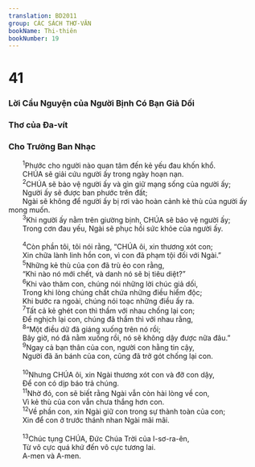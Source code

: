 ```yaml
---
translation: BD2011
group: CÁC SÁCH THƠ-VĂN
bookName: Thi-thiên 
bookNumber: 19
---
```


<div class="title"><h1>41</h1><h3>Lời Cầu Nguyện của Người Bịnh Có Bạn Giả Dối</h3><h3>Thơ của Ða-vít</h3><h3>Cho Trưởng Ban Nhạc</h3></div>
<span class="verse thi_41_1">  <sup>1</sup>Phước cho người nào quan tâm đến kẻ yếu đau khốn khổ.<br/>  CHÚA sẽ giải cứu người ấy trong ngày hoạn nạn.<br/></span>
<span class="verse thi_41_2">  <sup>2</sup>CHÚA sẽ bảo vệ người ấy và gìn giữ mạng sống của người ấy;<br/>  Người ấy sẽ được ban phước trên đất;<br/>  Ngài sẽ không để người ấy bị rơi vào hoàn cảnh kẻ thù của người ấy mong muốn.<br/></span>
<span class="verse thi_41_3">  <sup>3</sup>Khi người ấy nằm trên giường bịnh, CHÚA sẽ bảo vệ người ấy;<br/>  Trong cơn đau yếu, Ngài sẽ phục hồi sức khỏe của người ấy.<br/><br/></span>
<span class="verse thi_41_4">  <sup>4</sup>Còn phần tôi, tôi nói rằng, “CHÚA ôi, xin thương xót con;<br/>  Xin chữa lành linh hồn con, vì con đã phạm tội đối với Ngài.”<br/></span>
<span class="verse thi_41_5">  <sup>5</sup>Những kẻ thù của con đã trù ẻo con rằng,<br/>  “Khi nào nó mới chết, và danh nó sẽ bị tiêu diệt?”<br/></span>
<span class="verse thi_41_6">  <sup>6</sup>Khi vào thăm con, chúng nói những lời chúc giả dối,<br/>  Trong khi lòng chúng chất chứa những điều hiểm độc;<br/>  Khi bước ra ngoài, chúng nói toạc những điều ấy ra.<br/></span>
<span class="verse thi_41_7">  <sup>7</sup>Tất cả kẻ ghét con thì thầm với nhau chống lại con;<br/>  Ðể nghịch lại con, chúng đã thầm thì với nhau rằng,<br/></span>
<span class="verse thi_41_8">  <sup>8</sup>“Một điều dữ đã giáng xuống trên nó rồi;<br/>  Bây giờ, nó đã nằm xuống rồi, nó sẽ không dậy được nữa đâu.”<br/></span>
<span class="verse thi_41_9">  <sup>9</sup>Ngay cả bạn thân của con, người con hằng tin cậy,<br/>  Người đã ăn bánh của con, cũng đã trở gót chống lại con.<br/><br/></span>
<span class="verse thi_41_10">  <sup>10</sup>Nhưng CHÚA ôi, xin Ngài thương xót con và đỡ con dậy,<br/>  Ðể con có dịp báo trả chúng.<br/></span>
<span class="verse thi_41_11">  <sup>11</sup>Nhờ đó, con sẽ biết rằng Ngài vẫn còn hài lòng về con,<br/>  Vì kẻ thù của con vẫn chưa thắng hơn con.<br/></span>
<span class="verse thi_41_12">  <sup>12</sup>Về phần con, xin Ngài giữ con trong sự thành toàn của con;<br/>  Xin để con ở trước thánh nhan Ngài mãi mãi.<br/><br/></span>
<span class="verse thi_41_13">  <sup>13</sup>Chúc tụng CHÚA, Ðức Chúa Trời của I-sơ-ra-ên,<br/>  Từ vô cực quá khứ đến vô cực tương lai.<br/>  A-men và A-men.<br/></span>
